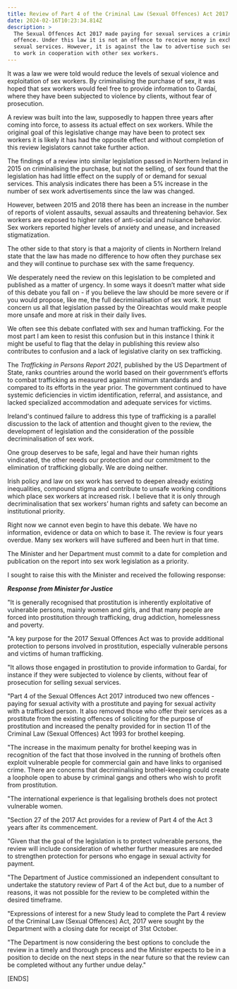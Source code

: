 ```yaml
---
title: Review of Part 4 of the Criminal Law (Sexual Offences) Act 2017
date: 2024-02-16T10:23:34.814Z
description: >
  The Sexual Offences Act 2017 made paying for sexual services a criminal
  offence. Under this law it is not an offence to receive money in exchange for
  sexual services. However, it is against the law to advertise such services and
  to work in cooperation with other sex workers.
---
```

It was a law we were told would reduce the levels of sexual violence and exploitation of sex workers. By criminalising the purchase of sex, it was hoped that sex workers would feel free to provide information to Gardaí, where they have been subjected to violence by clients, without fear of prosecution.

A review was built into the law, supposedly to happen three years after coming into force, to assess its actual effect on sex workers. While the original goal of this legislative change may have been to protect sex workers it is likely it has had the opposite effect and without completion of this review legislators cannot take further action.

The findings of a review into similar legislation passed in Northern Ireland in 2015 on criminalising the purchase, but not the selling, of sex found that the legislation has had little effect on the supply of or demand for sexual services. This analysis indicates there has been a 5% increase in the number of sex work advertisements since the law was changed.

However, between 2015 and 2018 there has been an increase in the number of reports of violent assaults, sexual assaults and threatening behavior. Sex workers are exposed to higher rates of anti-social and nuisance behavior. Sex workers reported higher levels of anxiety and unease, and increased stigmatization.

The other side to that story is that a majority of clients in Northern Ireland state that the law has made no difference to how often they purchase sex and they will continue to purchase sex with the same frequency.

We desperately need the review on this legislation to be completed and published as a matter of urgency. In some ways it doesn’t matter what side of this debate you fall on - if you believe the law should be more severe or if you would propose, like me, the full decriminalisation of sex work. It must concern us all that legislation passed by the Oireachtas would make people more unsafe and more at risk in their daily lives.

We often see this debate conflated with sex and human trafficking. For the most part I am keen to resist this confusion but in this instance I think it might be useful to flag that the delay in publishing this review also contributes to confusion and a lack of legislative clarity on sex trafficking.

The *Trafficking in Persons Report 2021*, published by the US Department of State, ranks countries around the world based on their government’s efforts to combat trafficking as measured against minimum standards and compared to its efforts in the year prior. The government continued to have systemic deficiencies in victim identification, referral, and assistance, and lacked specialized accommodation and adequate services for victims.

Ireland's continued failure to address this type of trafficking is a parallel discussion to the lack of attention and thought given to the review, the development of legislation and the consideration of the possible decriminalisation of sex work.

One group deserves to be safe, legal and have their human rights vindicated, the other needs our protection and our commitment to the elimination of trafficking globally. We are doing neither.

Irish policy and law on sex work has served to deepen already existing inequalities, compound stigma and contribute to unsafe working conditions which place sex workers at increased risk. I believe that it is only through decriminalisation that sex workers’ human rights and safety can become an institutional priority.

Right now we cannot even begin to have this debate. We have no information, evidence or data on which to base it. The review is four years overdue. Many sex workers will have suffered and been hurt in that time.

The Minister and her Department must commit to a date for completion and publication on the report into sex work legislation as a priority.

I sought to raise this with the Minister and received the following response:



***Response from Minister for Justice***

"It is generally recognised that prostitution is inherently exploitative of vulnerable persons, mainly women and girls, and that many people are forced into prostitution through trafficking, drug addiction, homelessness and poverty.

"A key purpose for the 2017 Sexual Offences Act was to provide additional protection to persons involved in prostitution, especially vulnerable persons and victims of human trafficking.

"It allows those engaged in prostitution to provide information to Gardaí, for instance if they were subjected to violence by clients, without fear of prosecution for selling sexual services.

"Part 4 of the Sexual Offences Act 2017 introduced two new offences - paying for sexual activity with a prostitute and paying for sexual activity with a trafficked person. It also removed those who offer their services as a prostitute from the existing offences of soliciting for the purpose of prostitution and increased the penalty provided for in section 11 of the Criminal Law (Sexual Offences) Act 1993 for brothel keeping.

"The increase in the maximum penalty for brothel keeping was in recognition of the fact that those involved in the running of brothels often exploit vulnerable people for commercial gain and have links to organised crime. There are concerns that decriminalising brothel-keeping could create a loophole open to abuse by criminal gangs and others who wish to profit from prostitution.

"The international experience is that legalising brothels does not protect vulnerable women.

"Section 27 of the 2017 Act provides for a review of Part 4 of the Act 3 years after its commencement.

"Given that the goal of the legislation is to protect vulnerable persons, the review will include consideration of whether further measures are needed to strengthen protection for persons who engage in sexual activity for payment.

"The Department of Justice commissioned an independent consultant to undertake the statutory review of Part 4 of the Act but, due to a number of reasons, it was not possible for the review to be completed within the desired timeframe.

"Expressions of interest for a new Study lead to complete the Part 4 review of the Criminal Law (Sexual Offences) Act, 2017 were sought by the Department with a closing date for receipt of 31st October.

"The Department is now considering the best options to conclude the review in a timely and thorough process and the Minister expects to be in a position to decide on the next steps in the near future so that the review can be completed without any further undue delay."

\[ENDS]